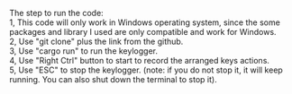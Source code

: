 The step to run the code:  
1, This code will only work in Windows operating system, since the some packages and library I used are only compatible and work for Windows.  
2, Use "git clone" plus the link from the github.    
3, Use "cargo run" to run the keylogger.  
4, Use "Right Ctrl" button to start to record the arranged keys actions.  
5, Use "ESC" to stop the keylogger. (note: if you do not stop it, it will keep running. You can also shut down the terminal to stop it).  
